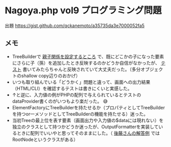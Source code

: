 # Nagoya.php vol9 プログラミング問題

出題 https://gist.github.com/qckanemoto/a35735da3e7000052fa5

## メモ

* TreeBuilderで [親子関係を設定するところ](https://github.com/77web/Nagoya.php.Vol9/blob/master/src/TreeBuilder.php#L26) で、既にどこかの子になった要素にさらに子（孫）を追加したとき反映するのかどうか自信がなかったが、 [テスト](https://github.com/77web/Nagoya.php.Vol9/blob/master/tests/TreeBuilderTest.php) 書いてみたらちゃんと反映されていて大丈夫だった。（多分オブジェクトのshallow copy辺りのおかげ）
* いつも取り組んでいる「どうかく」問題と違って、画面への出力結果（HTML/CLI）を確認するテストは書きにくいと実感した。
* ↑と逆に、入力値の例がPHPの配列で与えられているとテストのdataProvider書くのがいつもより楽だった。 :sweat_smile:
* ElementFactoryにTreeBuilderを持たせるか（プロパティとしてTreeBuilderを持つor一メソッドとしてTreeBuilderの機能を持たせる）迷った。
* 当初Treeの最上位を表す要素（画面出力や入力値の$dataには現れない）を独立のクラスとして持つかどうか迷ったが、OutputFormatterを実装しているときに配列でいいやと思ってそのままにした。（ [後藤さんの解答例](https://github.com/hidenorigoto/Nagoya.Dk9) ではRootNodeというクラスがある）
